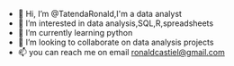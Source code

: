 - 👋 Hi, I’m @TatendaRonald,I'm a data analyst 
- 👀 I’m interested in data analysis,SQL,R,spreadsheets
- 🌱 I’m currently learning python
- 💞️ I’m looking to collaborate on data analysis projects
- 📫 you can reach me on email ronaldcastiel@gmail.com 


<!---
TatendaRonald/TatendaRonald is a ✨ special ✨ repository because its `README.md` (this file) appears on your GitHub profile.
You can click the Preview link to take a look at your changes.
--->
